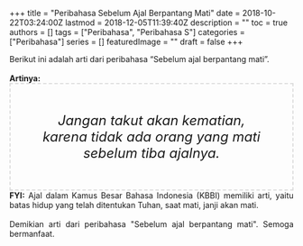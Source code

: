 +++
title = "Peribahasa Sebelum Ajal Berpantang Mati"
date = 2018-10-22T03:24:00Z
lastmod = 2018-12-05T11:39:40Z
description = ""
toc = true
authors = []
tags = ["Peribahasa", "Peribahasa S"]
categories = ["Peribahasa"]
series = []
featuredImage = ""
draft = false
+++

<div dir="ltr" style="text-align: left;" trbidi="on"><div style="text-align: justify;">Berikut ini adalah arti dari peribahasa “Sebelum ajal berpantang mati”.</div><br /><div style="text-align: justify;"><b>Artinya:</b></div><div style="border: 2px dashed #ddd; font-size: 24px; height: auto; margin: 0 auto; padding: 50px; text-align: center; width: auto;"><i>Jangan takut akan kematian, karena tidak ada orang yang mati sebelum tiba ajalnya.</i></div><div style="text-align: justify;"><b>FYI:</b> Ajal dalam Kamus Besar Bahasa Indonesia (KBBI) memiliki arti, yaitu batas hidup yang telah ditentukan Tuhan, saat mati, janji akan mati.<br /><br /></div><div style="text-align: justify;">Demikian arti dari peribahasa "Sebelum ajal berpantang mati". Semoga bermanfaat.</div></div>
